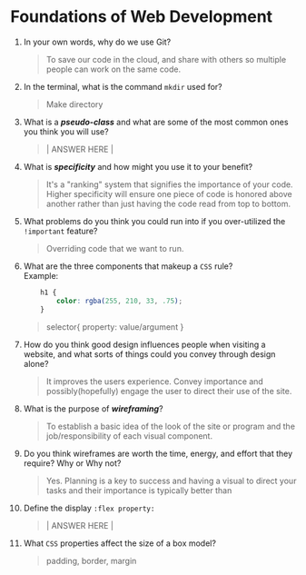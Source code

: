 # Foundations of Web Development
01. In your own words, why do we use Git?
    > To save our code in the cloud, and share with others so multiple people can work on the same code.

02. In the terminal, what is the command `mkdir` used for?
    > Make directory

03. What is a ***pseudo-class*** and what are some of the most common ones you think you will use?
    > | ANSWER HERE |

04. What is ***specificity*** and how might you use it to your benefit?
    > It's a "ranking" system that signifies the importance of your code. Higher specificity will ensure one piece of code is honored above another rather than just having the code read from top to bottom.

05. What problems do you think you could run into if you over-utilized the `!important` feature?
    > Overriding code that we want to run.

06. What are the three components that makeup a `CSS` rule? <br> Example:

    ```css
        h1 {
            color: rgba(255, 210, 33, .75);
        }
    ```

    > selector{
        property: value/argument
    }

07. How do you think good design influences people when visiting a website, and what sorts of things could you convey through design alone?
    > It improves the users experience. Convey importance and possibly(hopefully) engage the user to direct their use of the site.

08. What is the purpose of ***wireframing***?
    > To establish a basic idea of the look of the site or program and the job/responsibility of each visual component.

09. Do you think wireframes are worth the time, energy, and effort that they require? Why or Why not?
    > Yes. Planning is a key to success and having a visual to direct your tasks and their importance is typically better than 

10. Define the display `:flex property:`
    > | ANSWER HERE |

11. What `CSS` properties affect the size of a box model?
    > padding, border, margin
